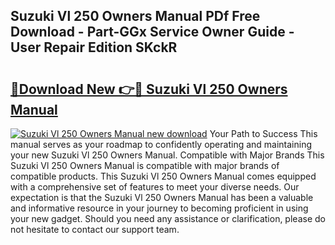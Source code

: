 ## Suzuki Vl 250 Owners Manual PDf Free Download - Part-GGx Service Owner Guide - User Repair Edition SKckR

# <h2><a href="http://bc94537.oget.top/?id=Suzuki+Vl+250+Owners+Manual">🔗Download New 👉🔴 Suzuki Vl 250 Owners Manual</a></h2>

[![Suzuki Vl 250 Owners Manual new download](https://i.imgur.com/5g1atiW.png)](http://bc94537.oget.top/?id=Suzuki+Vl+250+Owners+Manual)
Your Path to Success This manual serves as your roadmap to confidently operating and maintaining your new Suzuki Vl 250 Owners Manual. Compatible with Major Brands This Suzuki Vl 250 Owners Manual is compatible with major brands of compatible products. This Suzuki Vl 250 Owners Manual comes equipped with a comprehensive set of features to meet your diverse needs. Our expectation is that the Suzuki Vl 250 Owners Manual has been a valuable and informative resource in your journey to becoming proficient in using your new gadget. Should you need any assistance or clarification, please do not hesitate to contact our support team.
